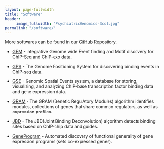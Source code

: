 ```yaml
---
layout: page-fullwidth
title: "Software"
header:
     image_fullwidth: "PsychiatricGenomics-3col.jpg"
permalink: "/software/"
---
```

More softwares can be found in our [GitHub](https://github.com/gifford-lab/) Repository.


   * [GEM](http://cgs.csail.mit.edu/g) - Integrative Genome wide Event finding and Motif discovery for ChIP-Seq and ChIP-exo data.  
   
   * [GPS](http://cgs.csail.mit.edu/onePageGPS/) - The Genome Positioning System for discovering binding events in ChIP-seq data.
   
   * [GSE](http://cgs.csail.mit.edu/gse.html) - Genomic Spatial Events system, a database for storing, visualizing, and analyzing ChIP-base transcription factor binding data and gene expression data.
   
   * [GRAM](http://cgs.csail.mit.edu/onePageGram/) - The GRAM (Genetic RegulAtory Modules) algorithm identifies modules, collections of genes that share common regulators, as well as expression profiles.
   
   * [JBD](http://cgs.csail.mit.edu/jbd.html) - The JBD(Joint Binding Deconvolution) algorithm detects binding sites based on ChIP-chip data and guides.
   
   * [GeneProgram](http://cgs.csail.mit.edu/geneprogram.html) - Automated discovery of functional generality of gene expression programs (sets co-expressed genes).

